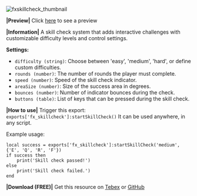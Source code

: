 ![fxskillcheck_thumbnail](https://github.com/user-attachments/assets/e5a87f99-420d-477b-8f53-7b141c29f237)

**|Preview|** 
Click [here]() to see a preview

**|Information|** 
A skill check system that adds interactive challenges with customizable difficulty levels and control settings.

**Settings:**

* `difficulty (string)`: Choose between 'easy', 'medium', 'hard', or define custom difficulties.
* `rounds (number)`: The number of rounds the player must complete.
* `speed (number)`: Speed of the skill check indicator.
* `areaSize (number)`: Size of the success area in degrees.
* `bounces (number)`: Number of indicator bounces during the check.
* `buttons (table)`: List of keys that can be pressed during the skill check.

**|How to use|**
Trigger this export: `exports['fx_skillcheck']:startSkillCheck()` It can be used anywhere, in any script.

Example usage:

```
local success = exports['fx_skillcheck']:startSkillCheck('medium', {'E', 'Q', 'R', 'F'})
if success then
    print('Skill check passed!')
else
    print('Skill check failed.')
end
```

**|Download (FREE)|**
Get this resource on [Tebex]() or [GitHub]()
